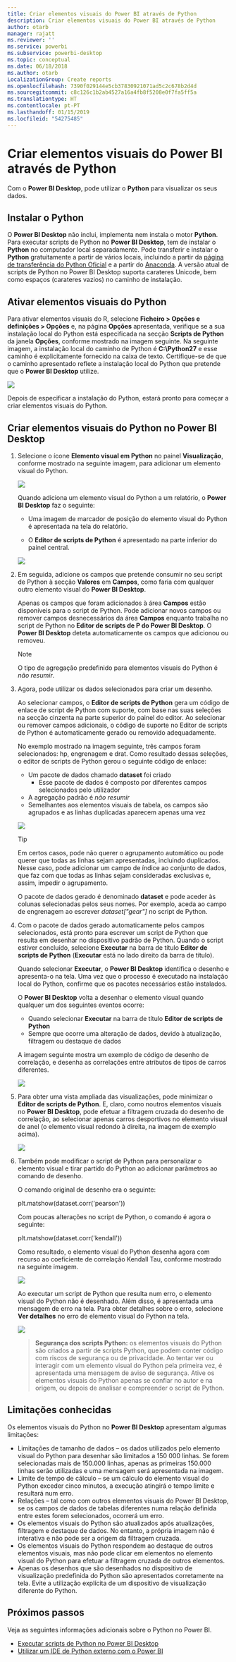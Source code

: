 ```yaml
---
title: Criar elementos visuais do Power BI através de Python
description: Criar elementos visuais do Power BI através de Python
author: otarb
manager: rajatt
ms.reviewer: ''
ms.service: powerbi
ms.subservice: powerbi-desktop
ms.topic: conceptual
ms.date: 06/18/2018
ms.author: otarb
LocalizationGroup: Create reports
ms.openlocfilehash: 7390f029144e5cb37830921071ad5c2c678b2d4d
ms.sourcegitcommit: c8c126c1b2ab4527a16a4fb8f5208e0f7fa5ff5a
ms.translationtype: HT
ms.contentlocale: pt-PT
ms.lasthandoff: 01/15/2019
ms.locfileid: "54275485"
---
```

# <a name="create-power-bi-visuals-using-python"></a>Criar elementos visuais do Power BI através de Python
Com o **Power BI Desktop**, pode utilizar o **Python** para visualizar os seus dados.

## <a name="install-python"></a>Instalar o Python
O **Power BI Desktop** não inclui, implementa nem instala o motor **Python**. Para executar scripts de Python no **Power BI Desktop**, tem de instalar o **Python** no computador local separadamente. Pode transferir e instalar o **Python** gratuitamente a partir de vários locais, incluindo a partir da [página de transferência do Python Oficial](https://www.python.org/) e a partir do [Anaconda](https://anaconda.org/anaconda/python/). A versão atual de scripts de Python no Power BI Desktop suporta carateres Unicode, bem como espaços (carateres vazios) no caminho de instalação.

## <a name="enable-python-visuals"></a>Ativar elementos visuais do Python
Para ativar elementos visuais do R, selecione **Ficheiro > Opções e definições > Opções** e, na página **Opções** apresentada, verifique se a sua instalação local do Python está especificada na secção **Scripts de Python** da janela **Opções**, conforme mostrado na imagem seguinte. Na seguinte imagem, a instalação local do caminho de Python é **C:\Python27** e esse caminho é explicitamente fornecido na caixa de texto. Certifique-se de que o caminho apresentado reflete a instalação local do Python que pretende que o **Power BI Desktop** utilize.
   
   ![](media/desktop-python-visuals/python-visuals-1.png)

Depois de especificar a instalação do Python, estará pronto para começar a criar elementos visuais do Python.

## <a name="create-python-visuals-in-power-bi-desktop"></a>Criar elementos visuais do Python no Power BI Desktop
1. Selecione o ícone **Elemento visual em Python** no painel **Visualização**, conforme mostrado na seguinte imagem, para adicionar um elemento visual do Python.
   
   ![](media/desktop-python-visuals/python-visuals-2.png)

   Quando adiciona um elemento visual do Python a um relatório, o **Power BI Desktop** faz o seguinte:
   
   - Uma imagem de marcador de posição do elemento visual do Python é apresentada na tela do relatório.
   
   - O **Editor de scripts de Python** é apresentado na parte inferior do painel central.
   
   ![](media/desktop-python-visuals/python-visuals-3.png)

2. Em seguida, adicione os campos que pretende consumir no seu script de Python à secção **Valores** em **Campos**, como faria com qualquer outro elemento visual do **Power BI Desktop**. 
    
    Apenas os campos que foram adicionados à área **Campos** estão disponíveis para o script de Python. Pode adicionar novos campos ou remover campos desnecessários da área **Campos** enquanto trabalha no script de Python no **Editor de scripts de P do Power BI Desktop**. O **Power BI Desktop** deteta automaticamente os campos que adicionou ou removeu.
   
   > [!NOTE]
   > O tipo de agregação predefinido para elementos visuais do Python é *não resumir*.
   > 
   > 
   
3. Agora, pode utilizar os dados selecionados para criar um desenho. 

    Ao selecionar campos, o **Editor de scripts de Python** gera um código de enlace de script de Python com suporte, com base nas suas seleções na secção cinzenta na parte superior do painel do editor. Ao selecionar ou remover campos adicionais, o código de suporte no Editor de scripts de Python é automaticamente gerado ou removido adequadamente.
   
   No exemplo mostrado na imagem seguinte, três campos foram selecionados: hp, engrenagem e drat. Como resultado dessas seleções, o editor de scripts de Python gerou o seguinte código de enlace:
   
   * Um pacote de dados chamado **dataset** foi criado
     * Esse pacote de dados é composto por diferentes campos selecionados pelo utilizador
   * A agregação padrão é *não resumir*
   * Semelhantes aos elementos visuais de tabela, os campos são agrupados e as linhas duplicadas aparecem apenas uma vez
   
   ![](media/desktop-python-visuals/python-visuals-4.png)
   
   > [!TIP]
   > Em certos casos, pode não querer o agrupamento automático ou pode querer que todas as linhas sejam apresentadas, incluindo duplicados. Nesse caso, pode adicionar um campo de índice ao conjunto de dados, que faz com que todas as linhas sejam consideradas exclusivas e, assim, impedir o agrupamento.
   > 
   > 
   
   O pacote de dados gerado é denominado **dataset** e pode aceder às colunas selecionadas pelos seus nomes. Por exemplo, aceda ao campo de engrenagem ao escrever *dataset["gear"]* no script de Python.

4. Com o pacote de dados gerado automaticamente pelos campos selecionados, está pronto para escrever um script de Python que resulta em desenhar no dispositivo padrão de Python. Quando o script estiver concluído, selecione **Executar** na barra de título **Editor de scripts de Python** (**Executar** está no lado direito da barra de título).
   
    Quando selecionar **Executar**, o **Power BI Desktop** identifica o desenho e apresenta-o na tela. Uma vez que o processo é executado na instalação local do Python, confirme que os pacotes necessários estão instalados.
   
   O **Power BI Desktop** volta a desenhar o elemento visual quando qualquer um dos seguintes eventos ocorre:
   
   * Quando selecionar **Executar** na barra de título **Editor de scripts de Python**
   * Sempre que ocorre uma alteração de dados, devido à atualização, filtragem ou destaque de dados

    A imagem seguinte mostra um exemplo de código de desenho de correlação, e desenha as correlações entre atributos de tipos de carros diferentes.

    ![](media/desktop-python-visuals/python-visuals-5.png)

5. Para obter uma vista ampliada das visualizações, pode minimizar o **Editor de scripts de Python**. E, claro, como noutros elementos visuais no **Power BI Desktop**, pode efetuar a filtragem cruzada do desenho de correlação, ao selecionar apenas carros desportivos no elemento visual de anel (o elemento visual redondo à direita, na imagem de exemplo acima).

    ![](media/desktop-python-visuals/python-visuals-6.png)

6. Também pode modificar o script de Python para personalizar o elemento visual e tirar partido do Python ao adicionar parâmetros ao comando de desenho.

    O comando original de desenho era o seguinte:

    plt.matshow(dataset.corr('pearson'))

    Com poucas alterações no script de Python, o comando é agora o seguinte:

    plt.matshow(dataset.corr('kendall'))

    Como resultado, o elemento visual do Python desenha agora com recurso ao coeficiente de correlação Kendall Tau, conforme mostrado na seguinte imagem.

    ![](media/desktop-python-visuals/python-visuals-7.png)

    Ao executar um script de Python que resulta num erro, o elemento visual do Python não é desenhado. Além disso, é apresentada uma mensagem de erro na tela. Para obter detalhes sobre o erro, selecione **Ver detalhes** no erro de elemento visual do Python na tela.

    ![](media/desktop-python-visuals/python-visuals-8.png)

    > **Segurança dos scripts Python:** os elementos visuais do Python são criados a partir de scripts Python, que podem conter código com riscos de segurança ou de privacidade. Ao tentar ver ou interagir com um elemento visual do Python pela primeira vez, é apresentada uma mensagem de aviso de segurança. Ative os elementos visuais do Python apenas se confiar no autor e na origem, ou depois de analisar e compreender o script de Python.
    > 
    > 

## <a name="known-limitations"></a>Limitações conhecidas
Os elementos visuais do Python no **Power BI Desktop** apresentam algumas limitações:

* Limitações de tamanho de dados – os dados utilizados pelo elemento visual do Python para desenhar são limitados a 150 000 linhas. Se forem selecionadas mais de 150.000 linhas, apenas as primeiras 150.000 linhas serão utilizadas e uma mensagem será apresentada na imagem.
* Limite de tempo de cálculo – se um cálculo do elemento visual do Python exceder cinco minutos, a execução atingirá o tempo limite e resultará num erro.
* Relações – tal como com outros elementos visuais do Power BI Desktop, se os campos de dados de tabelas diferentes numa relação definida entre estes forem selecionados, ocorrerá um erro.
* Os elementos visuais do Python são atualizados após atualizações, filtragem e destaque de dados. No entanto, a própria imagem não é interativa e não pode ser a origem da filtragem cruzada.
* Os elementos visuais do Python respondem ao destaque de outros elementos visuais, mas não pode clicar em elementos no elemento visual do Python para efetuar a filtragem cruzada de outros elementos.
* Apenas os desenhos que são desenhados no dispositivo de visualização predefinida do Python são apresentados corretamente na tela. Evite a utilização explícita de um dispositivo de visualização diferente do Python.

## <a name="next-steps"></a>Próximos passos
Veja as seguintes informações adicionais sobre o Python no Power BI.

* [Executar scripts de Python no Power BI Desktop](desktop-python-scripts.md)
* [Utilizar um IDE de Python externo com o Power BI](desktop-python-ide.md)

